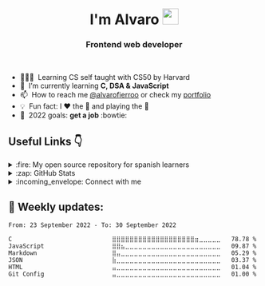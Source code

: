 <h1 align="center">I'm Alvaro <a href="https://alvaro-fierro.pages.dev"><img src="https://media.giphy.com/media/hvRJCLFzcasrR4ia7z/giphy.gif" width="32px" height="32px"/></a></h1>
<h3 align="center">Frontend web developer </h3>
<br />

- 👨🏻‍💻 &nbsp;Learning CS self taught with CS50 by Harvard
- 🌱 &nbsp;I’m currently learning **C, DSA & JavaScript**
- 📫 &nbsp;How to reach me [@alvarofierroo][twitter] or check my [portfolio][portfolio]
- 💡 &nbsp;Fun fact: I :heart: the :musical_note: and playing the :guitar:
- 📆 &nbsp;2022 goals: **get a job** :bowtie:

## Useful Links :point_down:

<details> 
  <summary>:fire: My open source repository for spanish learners</summary>
  
  [![Readme Card](https://github-readme-stats.vercel.app/api/pin/?username=alvarofierro&repo=Basic_JS)](https://github.com/anuraghazra/github-readme-stats)
</details>

<details>
  <summary>:zap: GitHub Stats</summary>
  
  [![Alvaro's GitHub stats](https://github-readme-stats.vercel.app/api?username=alvarofierro&show_icons=true&theme=swift&layout="compact")](https://github.com/anuraghazra/github-readme-stats)
  
</details>

<details> 
  <summary>:incoming_envelope: Connect with me</summary>
  
  <a href="https://linkedin.com/in/alvaro-fierro" target="blank"><img align="center" src="https://raw.githubusercontent.com/rahuldkjain/github-profile-readme-generator/master/src/images/icons/Social/linked-in-alt.svg" alt="alvaro-fierro" height="30" width="40" /></a>
<a href="https://twitter.com/alvarofierroo" target="blank"><img align="center" src="https://raw.githubusercontent.com/rahuldkjain/github-profile-readme-generator/master/src/images/icons/Social/twitter.svg" alt="alvarofierroo" height="30" width="40" /></a>
  <a href="https://instagram.com/alvaro.fierroo" target="blank"><img align="center" src="https://raw.githubusercontent.com/rahuldkjain/github-profile-readme-generator/master/src/images/icons/Social/instagram.svg" alt="alvaro.fierroo" height="30" width="40" /></a>
  
  </details>

## 📅 Weekly updates:

<!--START_SECTION:waka-->

```text
From: 23 September 2022 - To: 30 September 2022

C                            ⣿⣿⣿⣿⣿⣿⣿⣿⣿⣿⣿⣿⣿⣿⣿⣿⣿⣿⣿⣶⣀⣀⣀⣀⣀   78.78 %
JavaScript                   ⣿⣿⣦⣀⣀⣀⣀⣀⣀⣀⣀⣀⣀⣀⣀⣀⣀⣀⣀⣀⣀⣀⣀⣀⣀   09.87 %
Markdown                     ⣿⣤⣀⣀⣀⣀⣀⣀⣀⣀⣀⣀⣀⣀⣀⣀⣀⣀⣀⣀⣀⣀⣀⣀⣀   05.29 %
JSON                         ⣷⣀⣀⣀⣀⣀⣀⣀⣀⣀⣀⣀⣀⣀⣀⣀⣀⣀⣀⣀⣀⣀⣀⣀⣀   03.37 %
HTML                         ⣤⣀⣀⣀⣀⣀⣀⣀⣀⣀⣀⣀⣀⣀⣀⣀⣀⣀⣀⣀⣀⣀⣀⣀⣀   01.04 %
Git Config                   ⣤⣀⣀⣀⣀⣀⣀⣀⣀⣀⣀⣀⣀⣀⣀⣀⣀⣀⣀⣀⣀⣀⣀⣀⣀   01.00 %
```

<!--END_SECTION:waka-->

[twitter]: https://twitter.com/alvarofierroo
[portfolio]: https://alvaro-fierro.pages.dev/
